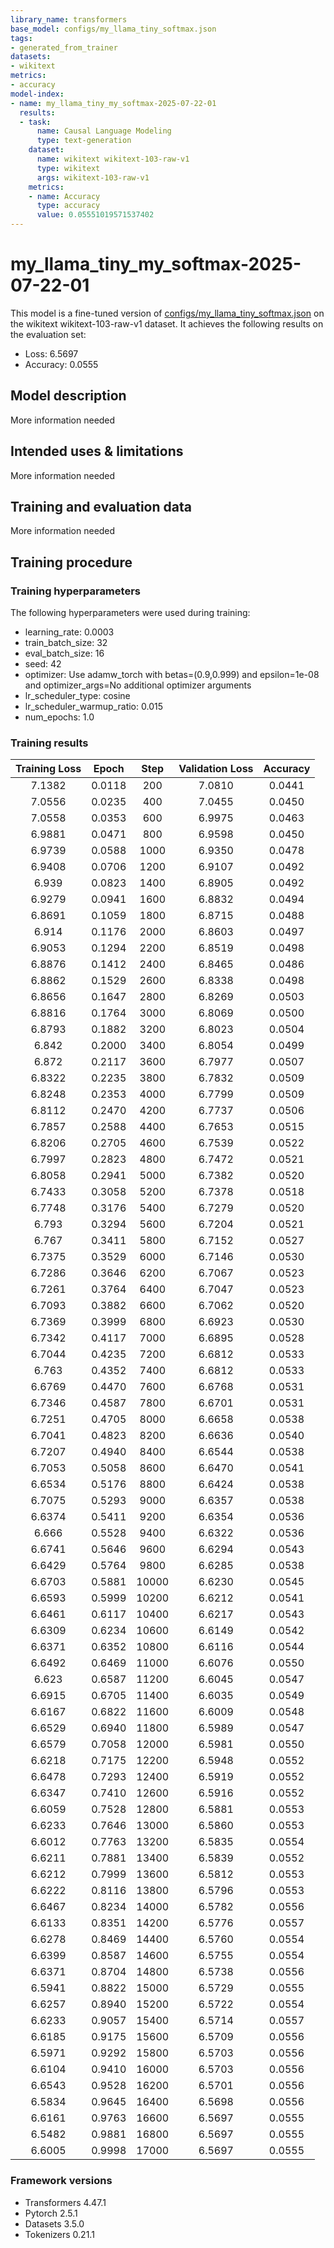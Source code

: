 ```yaml
---
library_name: transformers
base_model: configs/my_llama_tiny_softmax.json
tags:
- generated_from_trainer
datasets:
- wikitext
metrics:
- accuracy
model-index:
- name: my_llama_tiny_my_softmax-2025-07-22-01
  results:
  - task:
      name: Causal Language Modeling
      type: text-generation
    dataset:
      name: wikitext wikitext-103-raw-v1
      type: wikitext
      args: wikitext-103-raw-v1
    metrics:
    - name: Accuracy
      type: accuracy
      value: 0.05551019571537402
---
```


<!-- This model card has been generated automatically according to the information the Trainer had access to. You
should probably proofread and complete it, then remove this comment. -->

# my_llama_tiny_my_softmax-2025-07-22-01

This model is a fine-tuned version of [configs/my_llama_tiny_softmax.json](https://huggingface.co/configs/my_llama_tiny_softmax.json) on the wikitext wikitext-103-raw-v1 dataset.
It achieves the following results on the evaluation set:
- Loss: 6.5697
- Accuracy: 0.0555

## Model description

More information needed

## Intended uses & limitations

More information needed

## Training and evaluation data

More information needed

## Training procedure

### Training hyperparameters

The following hyperparameters were used during training:
- learning_rate: 0.0003
- train_batch_size: 32
- eval_batch_size: 16
- seed: 42
- optimizer: Use adamw_torch with betas=(0.9,0.999) and epsilon=1e-08 and optimizer_args=No additional optimizer arguments
- lr_scheduler_type: cosine
- lr_scheduler_warmup_ratio: 0.015
- num_epochs: 1.0

### Training results

| Training Loss | Epoch  | Step  | Validation Loss | Accuracy |
|:-------------:|:------:|:-----:|:---------------:|:--------:|
| 7.1382        | 0.0118 | 200   | 7.0810          | 0.0441   |
| 7.0556        | 0.0235 | 400   | 7.0455          | 0.0450   |
| 7.0558        | 0.0353 | 600   | 6.9975          | 0.0463   |
| 6.9881        | 0.0471 | 800   | 6.9598          | 0.0450   |
| 6.9739        | 0.0588 | 1000  | 6.9350          | 0.0478   |
| 6.9408        | 0.0706 | 1200  | 6.9107          | 0.0492   |
| 6.939         | 0.0823 | 1400  | 6.8905          | 0.0492   |
| 6.9279        | 0.0941 | 1600  | 6.8832          | 0.0494   |
| 6.8691        | 0.1059 | 1800  | 6.8715          | 0.0488   |
| 6.914         | 0.1176 | 2000  | 6.8603          | 0.0497   |
| 6.9053        | 0.1294 | 2200  | 6.8519          | 0.0498   |
| 6.8876        | 0.1412 | 2400  | 6.8465          | 0.0486   |
| 6.8862        | 0.1529 | 2600  | 6.8338          | 0.0498   |
| 6.8656        | 0.1647 | 2800  | 6.8269          | 0.0503   |
| 6.8816        | 0.1764 | 3000  | 6.8069          | 0.0500   |
| 6.8793        | 0.1882 | 3200  | 6.8023          | 0.0504   |
| 6.842         | 0.2000 | 3400  | 6.8054          | 0.0499   |
| 6.872         | 0.2117 | 3600  | 6.7977          | 0.0507   |
| 6.8322        | 0.2235 | 3800  | 6.7832          | 0.0509   |
| 6.8248        | 0.2353 | 4000  | 6.7799          | 0.0509   |
| 6.8112        | 0.2470 | 4200  | 6.7737          | 0.0506   |
| 6.7857        | 0.2588 | 4400  | 6.7653          | 0.0515   |
| 6.8206        | 0.2705 | 4600  | 6.7539          | 0.0522   |
| 6.7997        | 0.2823 | 4800  | 6.7472          | 0.0521   |
| 6.8058        | 0.2941 | 5000  | 6.7382          | 0.0520   |
| 6.7433        | 0.3058 | 5200  | 6.7378          | 0.0518   |
| 6.7748        | 0.3176 | 5400  | 6.7279          | 0.0520   |
| 6.793         | 0.3294 | 5600  | 6.7204          | 0.0521   |
| 6.767         | 0.3411 | 5800  | 6.7152          | 0.0527   |
| 6.7375        | 0.3529 | 6000  | 6.7146          | 0.0530   |
| 6.7286        | 0.3646 | 6200  | 6.7067          | 0.0523   |
| 6.7261        | 0.3764 | 6400  | 6.7047          | 0.0523   |
| 6.7093        | 0.3882 | 6600  | 6.7062          | 0.0520   |
| 6.7369        | 0.3999 | 6800  | 6.6923          | 0.0530   |
| 6.7342        | 0.4117 | 7000  | 6.6895          | 0.0528   |
| 6.7044        | 0.4235 | 7200  | 6.6812          | 0.0533   |
| 6.763         | 0.4352 | 7400  | 6.6812          | 0.0533   |
| 6.6769        | 0.4470 | 7600  | 6.6768          | 0.0531   |
| 6.7346        | 0.4587 | 7800  | 6.6701          | 0.0531   |
| 6.7251        | 0.4705 | 8000  | 6.6658          | 0.0538   |
| 6.7041        | 0.4823 | 8200  | 6.6636          | 0.0540   |
| 6.7207        | 0.4940 | 8400  | 6.6544          | 0.0538   |
| 6.7053        | 0.5058 | 8600  | 6.6470          | 0.0541   |
| 6.6534        | 0.5176 | 8800  | 6.6424          | 0.0538   |
| 6.7075        | 0.5293 | 9000  | 6.6357          | 0.0538   |
| 6.6374        | 0.5411 | 9200  | 6.6354          | 0.0536   |
| 6.666         | 0.5528 | 9400  | 6.6322          | 0.0536   |
| 6.6741        | 0.5646 | 9600  | 6.6294          | 0.0543   |
| 6.6429        | 0.5764 | 9800  | 6.6285          | 0.0538   |
| 6.6703        | 0.5881 | 10000 | 6.6230          | 0.0545   |
| 6.6593        | 0.5999 | 10200 | 6.6212          | 0.0541   |
| 6.6461        | 0.6117 | 10400 | 6.6217          | 0.0543   |
| 6.6309        | 0.6234 | 10600 | 6.6149          | 0.0542   |
| 6.6371        | 0.6352 | 10800 | 6.6116          | 0.0544   |
| 6.6492        | 0.6469 | 11000 | 6.6076          | 0.0550   |
| 6.623         | 0.6587 | 11200 | 6.6045          | 0.0547   |
| 6.6915        | 0.6705 | 11400 | 6.6035          | 0.0549   |
| 6.6167        | 0.6822 | 11600 | 6.6009          | 0.0548   |
| 6.6529        | 0.6940 | 11800 | 6.5989          | 0.0547   |
| 6.6579        | 0.7058 | 12000 | 6.5981          | 0.0550   |
| 6.6218        | 0.7175 | 12200 | 6.5948          | 0.0552   |
| 6.6478        | 0.7293 | 12400 | 6.5919          | 0.0552   |
| 6.6347        | 0.7410 | 12600 | 6.5916          | 0.0552   |
| 6.6059        | 0.7528 | 12800 | 6.5881          | 0.0553   |
| 6.6233        | 0.7646 | 13000 | 6.5860          | 0.0553   |
| 6.6012        | 0.7763 | 13200 | 6.5835          | 0.0554   |
| 6.6211        | 0.7881 | 13400 | 6.5839          | 0.0552   |
| 6.6212        | 0.7999 | 13600 | 6.5812          | 0.0553   |
| 6.6222        | 0.8116 | 13800 | 6.5796          | 0.0553   |
| 6.6467        | 0.8234 | 14000 | 6.5782          | 0.0556   |
| 6.6133        | 0.8351 | 14200 | 6.5776          | 0.0557   |
| 6.6278        | 0.8469 | 14400 | 6.5760          | 0.0554   |
| 6.6399        | 0.8587 | 14600 | 6.5755          | 0.0554   |
| 6.6371        | 0.8704 | 14800 | 6.5738          | 0.0556   |
| 6.5941        | 0.8822 | 15000 | 6.5729          | 0.0555   |
| 6.6257        | 0.8940 | 15200 | 6.5722          | 0.0554   |
| 6.6233        | 0.9057 | 15400 | 6.5714          | 0.0557   |
| 6.6185        | 0.9175 | 15600 | 6.5709          | 0.0556   |
| 6.5971        | 0.9292 | 15800 | 6.5703          | 0.0556   |
| 6.6104        | 0.9410 | 16000 | 6.5703          | 0.0556   |
| 6.6543        | 0.9528 | 16200 | 6.5701          | 0.0556   |
| 6.5834        | 0.9645 | 16400 | 6.5698          | 0.0556   |
| 6.6161        | 0.9763 | 16600 | 6.5697          | 0.0555   |
| 6.5482        | 0.9881 | 16800 | 6.5697          | 0.0555   |
| 6.6005        | 0.9998 | 17000 | 6.5697          | 0.0555   |


### Framework versions

- Transformers 4.47.1
- Pytorch 2.5.1
- Datasets 3.5.0
- Tokenizers 0.21.1
